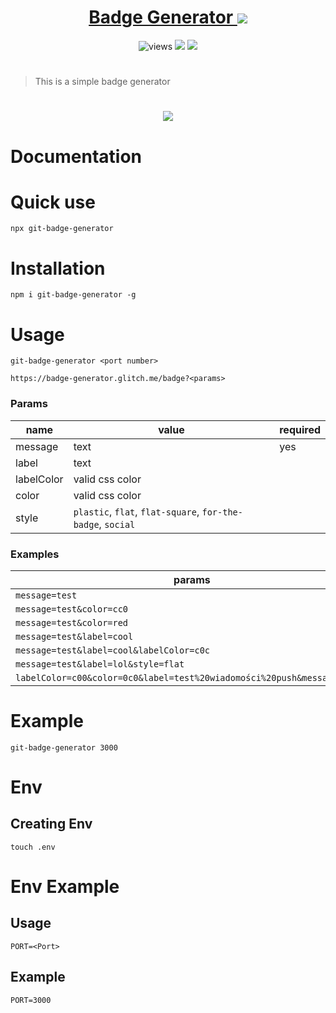 <a href="https://badge-generator.glitch.me/">
<h1 align=center>Badge Generator
<img src="https://version-badge.glitch.me/alestor123/BADGE-GENERATOR/text">
</h1>
</a>
</a>
<p align=center>
<img src="https://img.shields.io/github/license/alestor123/BADGE-GENERATOR" alt=views >
<a href="https://github.com/alestor123/BADGE-GENERATOR/issues">
<img src="https://img.shields.io/github/issues-raw/alestor123/BADGE-GENERATOR"></a>
<a href="https://www.npmjs.com/package/git-badge-generator"><img src="https://version-badge.glitch.me/alestor123/BADGE-GENERATOR/green"></a>
</p>

#
> This is a simple badge generator


# 

<p align=center>
<a href="https://npmjs.org/package/git-badge-generator">
<img src="https://nodei.co/npm/git-badge-generator.png"></a>
</p>

# Documentation

# Quick use

``npx git-badge-generator``

# Installation

``npm i git-badge-generator -g ``

# Usage

``git-badge-generator <port number> ``


`https://badge-generator.glitch.me/badge?<params>`

### Params
name | value | required
--- | --- | ---
message | text | yes
label | text
labelColor | valid css color
color | valid css color
style | `plastic`, `flat`, `flat-square`, `for-the-badge`, `social`

### Examples
params | badge
--- | ---
`message=test` | ![](http://localhost:3000//badge?message=test)
`message=test&color=cc0` | ![](http://localhost:3000//badge?message=test&color=cc0)
`message=test&color=red` | ![](http://localhost:3000//badge?message=test&color=red)
`message=test&label=cool` | ![](http://localhost:3000//badge?message=test&label=cool)
`message=test&label=cool&labelColor=c0c` | ![](http://localhost:3000//badge?message=test&label=cool&labelColor=c0c)
`message=test&label=lol&style=flat` | ![](http://localhost:3000//badge?message=test&label=lol&style=social)
`labelColor=c00&color=0c0&label=test%20wiadomości%20push&message=eśąźć` | ![](http://localhost:3000//badge?labelColor=c00&color=0c0&label=test%20wiadomości%20push&message=eśąźć)


# Example
``git-badge-generator 3000``

# Env

## Creating Env
``touch .env``

# Env Example

## Usage
```
PORT=<Port>
```
## Example


```
PORT=3000
```